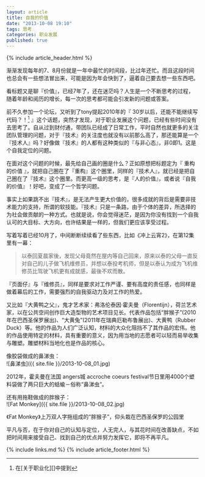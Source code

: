 ```yaml
---
layout: article
title: 自我的价值
date: "2013-10-08 19:10"
tags: 思考
categories: 职业发展
published: true
---
```



{% include article_header.html %}

渐渐发现每年的7、8月份就是一年中最忙的时间段，比过年还忙。而且这段时间也总会有一些想法冒出来，可能是因为年会快到了，逼着自己要去想一些东西吧。

看标题又是聊『价值』，已经7年了，还在迷茫吗？人生是一个不断思考的过程，随着年龄和阅历的增长，每一次的思考都可能会引发新的问题或答案。

前不久参加一个论坛，又听到了tony提起2010年的『 30岁以后，还能不能继续写代码？！[^1] 』这个话题，突然才发现，对于职业发展这个问题，已经有些时间没有去思考了。自从过到财付通，带团队已经成了日常工作，平时自然也就更多的关注团队管理的问题，对于『技术』的关注度也就没有以前那么高了，那还能算是一个『技术人』吗？好像做『技术』的人都有这种类似的『与非心态』，非0即1。这是个自我定位的问题。

[^1]:在[关于职业化][]中提到

在面对这个问题的时候，最先给自己画的圈是什么？正如原想把标题定为『 重构的价值 』，就把自己圈在了『重构』这个圈里，同样的『技术人』，就已经是把自己圈在了『技术』这个圈里。而更高一级的思考，是『人的价值』，或者说『自我的价值』！好吧，变成了一个哲学问题。

事实上如果跳不出『技术』，是无法产生更大价值的，很多成就的背后是需要非技术能力的支持，所谓的软技能。『技术』只是一条路，由于个体的差异，所选择的为社会做贡献的一种方式。也就是说，你会觉得迷茫，是因为你没有找到一个自我认可的大目标、大方向，也许结果是一样的，但我们更应该享受过程。

写着写着已经10月了，中间断断续续看了些东西，比如《冲上云宵2》，在第12集里有一幕：

>以泰回夏晨家後，发现父母竟然在屋内等自己回来，原来以泰的父母一直反对自己的儿子做飞机维修员，并想以泰投考机师，但是以泰认为成为飞机维修员比驾驶飞机更有成就感，最後不欢而散。

『页面仔』与『维修员』，同样是要求对工作严谨、要有高度的责任感，也同样是做着幕后的工作，需要强烈的自我驱动力及对工作的热爱。

又比如『大黄鸭之父』，鬼才艺术家：弗洛伦泰因·霍夫曼（Florentijn），荷兰艺术家，以在公共空间创作巨大造型物的艺术项目见长。代表作品包括“胖猴子”(2010年在巴西圣保罗展出)、“大黄兔”(2011年在瑞典厄勒布鲁展出)、大黄鸭（Rubber Duck）等。他的作品为人们广泛认知，材料的大众化阻挡不了其作品的宏伟。他的作品使用特定的材料，具有重要的意义，因为用当地的志愿者可以轻而易举收集与雕塑。雕塑材料当地化也是作品的核心。

像胶袋做成的鼻涕虫：   
![鼻涕虫]({{ site.file }}/2013-10-08_01.jpg)

2012年，霍夫曼在法国 angers城 accroche coeurs festival节日里用4000个塑料袋做了两只巨大的蛞蝓－俗称“鼻涕虫“。

还有用拖鞋做成的胖猴子：   
![Fat Monkey]({{ site.file }}/2013-10-08_02.jpg)

《Fat Monkey》上万双人字拖组成的“胖猴子”，仰头栽在巴西圣保罗的公园里

平凡与否，在于你对自己的认知与定位，人无完人，与其花时间在改善缺点，不如把时间用来接受自己、找到自己的优点并努力发挥它，即将不再平凡。

{% include links.md %}
{% include article_footer.html %}
